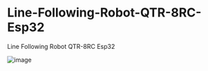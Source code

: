 # Line-Following-Robot-QTR-8RC-Esp32
Line Following Robot QTR-8RC Esp32

![image](https://github.com/user-attachments/assets/3eebb3a5-c9ba-47d0-9b68-42d75bb0070a)
